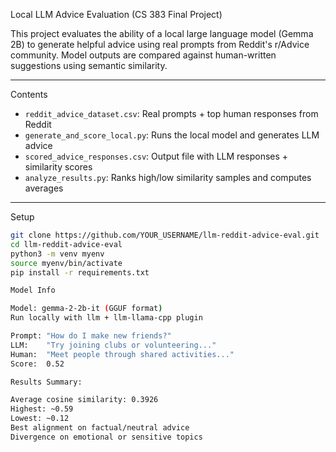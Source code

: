 Local LLM Advice Evaluation (CS 383 Final Project)

This project evaluates the ability of a local large language model (Gemma 2B) to generate helpful advice using real prompts from Reddit's r/Advice community. Model outputs are compared against human-written suggestions using semantic similarity.

---

Contents

- `reddit_advice_dataset.csv`: Real prompts + top human responses from Reddit
- `generate_and_score_local.py`: Runs the local model and generates LLM advice
- `scored_advice_responses.csv`: Output file with LLM responses + similarity scores
- `analyze_results.py`: Ranks high/low similarity samples and computes averages

---

Setup

```bash
git clone https://github.com/YOUR_USERNAME/llm-reddit-advice-eval.git
cd llm-reddit-advice-eval
python3 -m venv myenv
source myenv/bin/activate
pip install -r requirements.txt

Model Info

Model: gemma-2-2b-it (GGUF format)
Run locally with llm + llm-llama-cpp plugin

Prompt: "How do I make new friends?"
LLM:    "Try joining clubs or volunteering..."
Human:  "Meet people through shared activities..."
Score:  0.52

Results Summary:

Average cosine similarity: 0.3926
Highest: ~0.59
Lowest: ~0.12
Best alignment on factual/neutral advice
Divergence on emotional or sensitive topics

